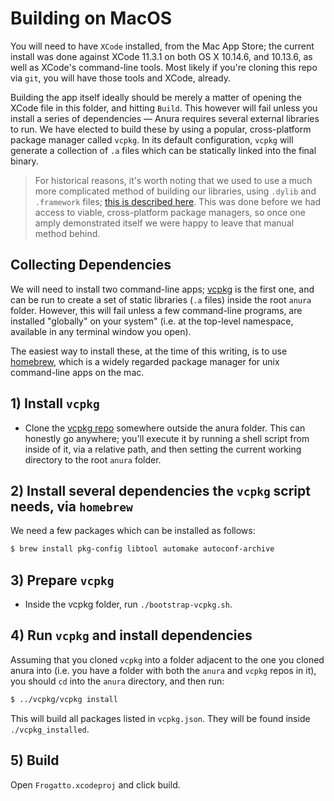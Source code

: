# Building on MacOS

You will need to have `XCode` installed, from the Mac App Store; the current install was done against XCode 11.3.1 on both OS X 10.14.6, and 10.13.6, as well as XCode's command-line tools. Most likely if you're cloning this repo via `git`, you will have those tools and XCode, already.

Building the app itself ideally should be merely a matter of opening the XCode file in this folder, and hitting `Build`. This however will fail unless you install a series of dependencies — Anura requires several external libraries to run. We have elected to build these by using a popular, cross-platform package manager called `vcpkg`. In its default configuration, `vcpkg` will generate a collection of `.a` files which can be statically linked into the final binary.

> For historical reasons, it's worth noting that we used to use a much more complicated method of building our libraries, using `.dylib` and `.framework` files; [this is described here](https://github.com/frogatto/frogatto/wiki/Compiling-Frogatto-on-Mac-OS-X). This was done before we had access to viable, cross-platform package managers, so once one amply demonstrated itself we were happy to leave that manual method behind.


## Collecting Dependencies

We will need to install two command-line apps; [vcpkg](https://github.com/microsoft/vcpkg) is the first one, and can be run to create a set of static libraries (`.a` files) inside the root `anura` folder. However, this will fail unless a few command-line programs, are installed "globally" on your system" (i.e. at the top-level namespace, available in any terminal window you open).

The easiest way to install these, at the time of this writing, is to use [homebrew](https://brew.sh/), which is a widely regarded package manager for unix command-line apps on the mac.


## 1) Install `vcpkg`

- Clone the [vcpkg repo](https://github.com/microsoft/vcpkg) somewhere outside the anura folder. This can honestly go anywhere; you'll execute it by running a shell script from inside of it, via a relative path, and then setting the current working directory to the root `anura` folder.


## 2) Install several dependencies the `vcpkg` script needs, via `homebrew`

We need a few packages which can be installed as follows:

```sh
$ brew install pkg-config libtool automake autoconf-archive
```

## 3) Prepare `vcpkg`

- Inside the vcpkg folder, run `./bootstrap-vcpkg.sh`.

## 4) Run `vcpkg` and install dependencies

Assuming that you cloned `vcpkg` into a folder adjacent to the one you cloned anura into (i.e. you have a folder with both the `anura` and `vcpkg` repos in it), you should `cd` into the `anura` directory, and then run:

```sh
$ ../vcpkg/vcpkg install
```

This will build all packages listed in `vcpkg.json`. They will be found inside `./vcpkg_installed`.

## 5) Build

Open `Frogatto.xcodeproj` and click build.
